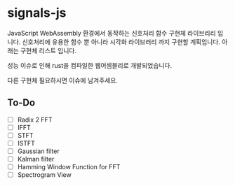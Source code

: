 # signals-js

JavaScript WebAssembly 환경에서 동작하는 신호처리 함수 구현체 라이브리리 입니다. 신호처리에 유용한 함수 뿐 아니라 시각화 라이브러리 까지 구현할 계획입니다. 아래는 구현체 리스트 입니다.

성능 이슈로 인해 rust을 컴파일한 웹어셈블리로 개발되었습니다.

다른 구현체 필요하시면 이슈에 남겨주세요.

## To-Do

- [ ] Radix 2 FFT
- [ ] IFFT
- [ ] STFT
- [ ] ISTFT
- [ ] Gaussian filter
- [ ] Kalman filter
- [ ] Hamming Window Function for FFT
- [ ] Spectrogram View
